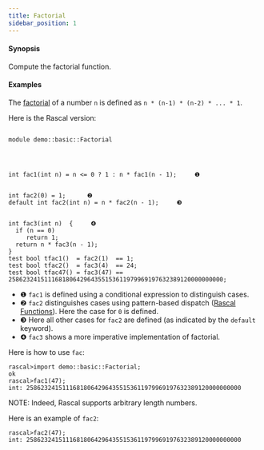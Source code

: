 ```yaml
---
title: Factorial
sidebar_position: 1
---
```


#### Synopsis

Compute the factorial function.

#### Examples

The [factorial](http://en.wikipedia.org/wiki/Factorial)
of a number `n` is defined as `n * (n-1) * (n-2) * ... * 1`.

Here is the Rascal version:

```rascal 

module demo::basic::Factorial




int fac1(int n) = n <= 0 ? 1 : n * fac1(n - 1);     ❶  


int fac2(0) = 1;      ❷  
default int fac2(int n) = n * fac2(n - 1);     ❸  


int fac3(int n)  {     ❹  
  if (n == 0) 
     return 1;
  return n * fac3(n - 1);
}
test bool tfac1()  = fac2(1)  == 1;
test bool tfac2()  = fac3(4)  == 24;
test bool tfac47() = fac3(47) == 258623241511168180642964355153611979969197632389120000000000;

```
          
* ❶  `fac1` is defined using a conditional expression to distinguish cases.
* ❷  `fac2` distinguishes cases using pattern-based dispatch ([Rascal Functions](../../../Rascal/Declarations/Function/index.md)).
    Here the case for `0` is defined.
* ❸  Here all other cases for `fac2` are defined (as indicated by the `default` keyword).
* ❹  `fac3` shows a more imperative implementation of factorial.

Here is how to use `fac`:


```rascal-shell 
rascal>import demo::basic::Factorial;
ok
rascal>fac1(47);
int: 258623241511168180642964355153611979969197632389120000000000
```

NOTE: Indeed, Rascal supports arbitrary length numbers.
 
Here is an example of `fac2`:

```rascal-shell ,continue
rascal>fac2(47);
int: 258623241511168180642964355153611979969197632389120000000000
```


